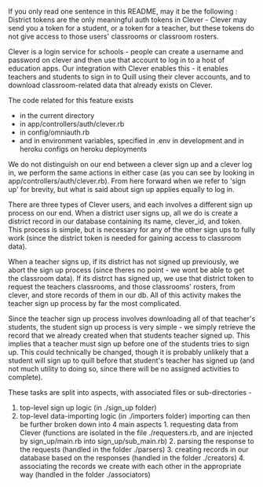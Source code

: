 If you only read one sentence in this README, may it be the following :
District tokens are the only meaningful auth tokens in Clever - Clever may send you a token for a student, or a token for a teacher, but these tokens do not give access to those users' classrooms or classroom rosters.

Clever is a login service for schools - people can create a username and password on clever and then use that account to log in to a host of education apps. Our integration with Clever enables this - it enables teachers and students to sign in to Quill using their clever accounts, and to download classroom-related data that already exists on Clever.

The code related for this feature exists
  * in the current directory
  * in app/controllers/auth/clever.rb
  * in config/omniauth.rb
  * and in environment variables, specified in .env in development and in heroku configs on heroku deployments

We do not distinguish on our end between a clever sign up and a clever log in, we perform the same actions in either case (as you can see by looking in app/controllers/auth/clever.rb). From here forward when we refer to 'sign up' for brevity, but what is said about sign up applies equally to log in.

There are three types of Clever users, and each involves a different sign up process on our end.
When a district user signs up, all we do is create a district record in our database containing its name, clever_id, and token.
This process is simple, but is necessary for any of the other sign ups to fully work (since the district token is needed for gaining access to classroom data).

When a teacher signs up, if its district has not signed up previously, we abort the sign up process (since theres no point - we wont be able to get the classroom data). If its distrct has signed up, we use that district token to request the teachers classrooms, and those classrooms' rosters, from clever, and store records of them in our db. All of this activity makes the teacher sign up process by far the most complicated.

Since the teacher sign up process involves downloading all of that teacher's students, the student sign up process is very simple - we simply retrieve the record that we already created when that students teacher signed up. This implies that a teacher must sign up before one of the students tries to sign up. This could technically be changed, though it is probably unlikely that a student will sign up to quill before that student's teacher has signed up (and not much utility to doing so, since there will be no assigned activities to complete).

These tasks are split into aspects, with associated files or sub-directories -
  1. top-level sign up logic (in ./sign_up folder)
  2. top-level data-importing logic (in ./importers folder)
    importing can then be further broken down into 4 main aspects
    1. requesting data from Clever (functions are isolated in the file ./requesters.rb, and are injected by sign_up/main.rb into sign_up/sub_main.rb)
    2. parsing the response to the requests (handled in the folder ./parsers)
    3. creating records in our database based on the responses (handled in the folder ./creators)
    4. associating the records we create with each other in the appropriate way (handled in the folder ./associators)